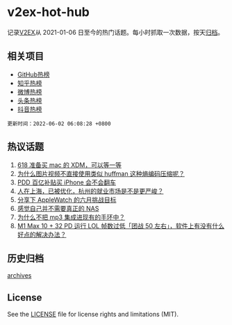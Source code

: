 # v2ex-hot-hub

 记录[V2EX](https://www.v2ex.com/)从 2021-01-06 日至今的热门话题。每小时抓取一次数据，按天[归档](archives)。
 
 ## 相关项目

- [GitHub热榜](https://github.com/lonnyzhang423/github-hot-hub)
- [知乎热榜](https://github.com/lonnyzhang423/zhihu-hot-hub)
- [微博热榜](https://github.com/lonnyzhang423/weibo-hot-hub)
- [头条热榜](https://github.com/lonnyzhang423/toutiao-hot-hub)
- [抖音热榜](https://github.com/lonnyzhang423/douyin-hot-hub)


 `更新时间：2022-06-02 06:08:28 +0800`

## 热议话题

1. [618 准备买 mac 的 XDM，可以等一等](https://www.v2ex.com/t/856620)
1. [为什么图片视频不直接使用类似 huffman 这种熵编码压缩呢？](https://www.v2ex.com/t/856697)
1. [PDD 百亿补贴买 iPhone 会不会翻车](https://www.v2ex.com/t/856642)
1. [人在上海，已被优化，杭州的就业市场是不是更严峻？](https://www.v2ex.com/t/856640)
1. [分享下 AppleWatch 的六月挑战目标](https://www.v2ex.com/t/856680)
1. [感觉自己并不需要真正的 NAS](https://www.v2ex.com/t/856704)
1. [为什么不把 mp3 集成进现有的手环中？](https://www.v2ex.com/t/856652)
1. [M1 Max 10 + 32 PD 运行 LOL 帧数过低「团战 50 左右」，软件上有没有什么好点的解决办法？](https://www.v2ex.com/t/856605)

## 历史归档

[archives](archives)

## License

See the [LICENSE](LICENSE) file for license rights and limitations (MIT).

